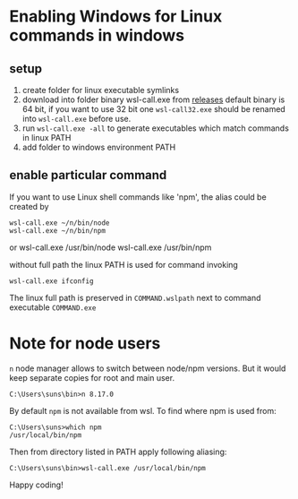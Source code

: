 # Enabling Windows for Linux commands in windows
## setup
1. create folder for linux executable symlinks
2. download into folder binary wsl-call.exe from [releases](releases/)
    default binary is 64 bit, if you want to use 32 bit one `wsl-call32.exe` should be renamed into `wsl-call.exe` before use.
3. run `wsl-call.exe -all` to generate executables which match commands in linux PATH
4. add folder to windows environment PATH

## enable particular command
If you want to use Linux shell commands like 'npm', the alias could be created by

    wsl-call.exe ~/n/bin/node
    wsl-call.exe ~/n/bin/npm

or
    wsl-call.exe /usr/bin/node
    wsl-call.exe /usr/bin/npm

without full path the linux PATH is used for command invoking

    wsl-call.exe ifconfig

The linux full path is preserved in `COMMAND.wslpath` next to command executable `COMMAND.exe`

# Note for node users 
`n` node manager allows to switch between node/npm versions. But it would keep separate copies for root and main user.

    C:\Users\suns\bin>n 8.17.0

By default `npm` is not available from wsl. To find where npm is used from:

    C:\Users\suns>which npm
    /usr/local/bin/npm

Then from directory listed in PATH apply following aliasing:

    C:\Users\suns\bin>wsl-call.exe /usr/local/bin/npm

Happy coding!